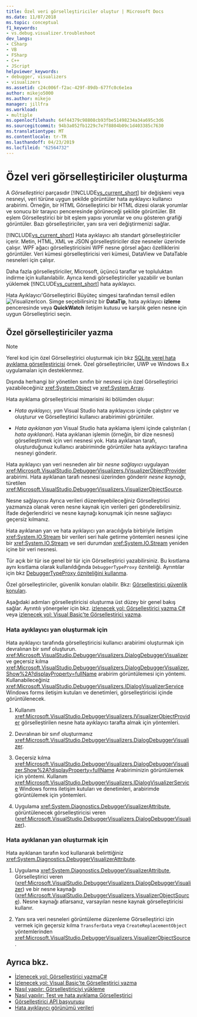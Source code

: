 ```yaml
---
title: Özel veri görselleştiriciler oluştur | Microsoft Docs
ms.date: 11/07/2018
ms.topic: conceptual
f1_keywords:
- vs.debug.visualizer.troubleshoot
dev_langs:
- CSharp
- VB
- FSharp
- C++
- JScript
helpviewer_keywords:
- debugger, visualizers
- visualizers
ms.assetid: c24c006f-f2ac-429f-89db-677fc0c6e1ea
author: mikejo5000
ms.author: mikejo
manager: jillfra
ms.workload:
- multiple
ms.openlocfilehash: 64f44379c98808cb93fbe51498234a34a695c3d6
ms.sourcegitcommit: 94b3a052fb1229c7e7f8804b09c1d403385c7630
ms.translationtype: MT
ms.contentlocale: tr-TR
ms.lasthandoff: 04/23/2019
ms.locfileid: "62564732"
---
```

# <a name="create-custom-data-visualizers"></a>Özel veri görselleştiriciler oluşturma
 A *Görselleştirici* parçasıdır [!INCLUDE[vs_current_short](../code-quality/includes/vs_current_short_md.md)] bir değişkeni veya nesneyi, veri türüne uygun şekilde görüntüler hata ayıklayıcı kullanıcı arabirimi. Örneğin, bir HTML Görselleştirici bir HTML dizesi olarak yorumlar ve sonucu bir tarayıcı penceresinde görüneceği şekilde görüntüler. Bit eşlem Görselleştirici bir bit eşlem yapısı yorumlar ve onu gösteren grafiği görüntüler. Bazı görselleştiriciler, yanı sıra veri değiştirmenizi sağlar.

 [!INCLUDE[vs_current_short](../code-quality/includes/vs_current_short_md.md)] Hata ayıklayıcı altı standart görselleştiriciler içerir. Metin, HTML, XML ve JSON görselleştiriciler dize nesneler üzerinde çalışır. WPF ağacı görselleştiricisini WPF nesne görsel ağacı özelliklerini görüntüler. Veri kümesi görselleştiricisi veri kümesi, DataView ve DataTable nesneleri için çalışır.

Daha fazla görselleştiriciler, Microsoft, üçüncü taraflar ve topluluktan indirme için kullanılabilir. Ayrıca kendi görselleştiriciler yazabilir ve bunları yüklemek [!INCLUDE[vs_current_short](../code-quality/includes/vs_current_short_md.md)] hata ayıklayıcı.

Hata Ayıklayıcı'Görselleştirici Büyüteç simgesi tarafından temsil edilen ![VisualizerIcon](../debugger/media/dbg-tips-visualizer-icon.png "Görselleştirici simgesi"). Simge seçebilirsiniz bir **DataTip**, hata ayıklayıcı **izleme** penceresinde veya **QuickWatch** iletişim kutusu ve karşılık gelen nesne için uygun Görselleştirici seçin.

## <a name="write-custom-visualizers"></a>Özel görselleştiriciler yazma

 > [!NOTE]
 > Yerel kod için özel Görselleştirici oluşturmak için bkz [SQLite yerel hata ayıklama görselleştiricisi](https://github.com/Microsoft/VSSDK-Extensibility-Samples/tree/master/SqliteVisualizer) örnek. Özel görselleştiriciler, UWP ve Windows 8.x uygulamaları için desteklenmez.

Dışında herhangi bir yönetilen sınıfın bir nesnesi için özel Görselleştirici yazabileceğiniz <xref:System.Object> ve <xref:System.Array>.

Hata ayıklama görselleştiricisi mimarisini iki bölümden oluşur:

- *Hata ayıklayıcı, yan* Visual Studio hata ayıklayıcısı içinde çalıştırır ve oluşturur ve Görselleştirici kullanıcı arabirimini görüntüler.

- *Hata ayıklanan yan* Visual Studio hata ayıklama işlemi içinde çalıştırılan ( *hata ayıklanan*). Hata ayıklanan işlemin (örneğin, bir dize nesnesi) görselleştirmek için veri nesnesi yok. Hata ayıklanan tarafı, oluşturduğunuz kullanıcı arabiriminde görüntüler hata ayıklayıcı tarafına nesneyi gönderir.

Hata ayıklayıcı yan veri nesneden alır bir *nesne sağlayıcı* uygulayan <xref:Microsoft.VisualStudio.DebuggerVisualizers.IVisualizerObjectProvider> arabirimi. Hata ayıklanan tarafı nesnesi üzerinden gönderir *nesne kaynağı*, türetilen <xref:Microsoft.VisualStudio.DebuggerVisualizers.VisualizerObjectSource>.

Nesne sağlayıcısı Ayrıca verileri düzenleyebileceğiniz Görselleştirici yazmanıza olanak veren nesne kaynak için verileri geri gönderebilirsiniz. İfade değerlendirici ve nesne kaynağı konuşmak için nesne sağlayıcı geçersiz kılmanız.

Hata ayıklanan yan ve hata ayıklayıcı yan aracılığıyla birbiriyle iletişim <xref:System.IO.Stream> bir verileri seri hale getirme yöntemleri nesnesi içine bir <xref:System.IO.Stream> ve seri durumdan <xref:System.IO.Stream> yeniden içine bir veri nesnesi.

Tür açık bir tür ise genel bir tür için Görselleştirici yazabilirsiniz. Bu kısıtlama aynı kısıtlama olarak kullanıldığında `DebuggerTypeProxy` özniteliği. Ayrıntılar için bkz [DebuggerTypeProxy özniteliğini kullanma](../debugger/using-debuggertypeproxy-attribute.md).

Özel görselleştiriciler, güvenlik konuları olabilir. Bkz: [Görselleştirici güvenlik konuları](../debugger/visualizer-security-considerations.md).

Aşağıdaki adımları görselleştiricisi oluşturma üst düzey bir genel bakış sağlar. Ayrıntılı yönergeler için bkz. [izlenecek yol: Görselleştirici yazma C# ](../debugger/walkthrough-writing-a-visualizer-in-csharp.md) veya [izlenecek yol: Visual Basic'te Görselleştirici yazma](../debugger/walkthrough-writing-a-visualizer-in-visual-basic.md).

### <a name="to-create-the-debugger-side"></a>Hata ayıklayıcı yan oluşturmak için

Hata ayıklayıcı tarafında görselleştiricisi kullanıcı arabirimi oluşturmak için devralınan bir sınıf oluşturun. <xref:Microsoft.VisualStudio.DebuggerVisualizers.DialogDebuggerVisualizer>ve geçersiz kılma <xref:Microsoft.VisualStudio.DebuggerVisualizers.DialogDebuggerVisualizer.Show%2A?displayProperty=fullName> arabirim görüntülemesi için yöntemi. Kullanabileceğiniz <xref:Microsoft.VisualStudio.DebuggerVisualizers.IDialogVisualizerService> Windows forms iletişim kutuları ve denetimleri, görselleştiricisi içinde görüntülenecek.

1. Kullanım <xref:Microsoft.VisualStudio.DebuggerVisualizers.IVisualizerObjectProvider> görselleştirilen nesne hata ayıklayıcı tarafta almak için yöntemleri.

1. Devralınan bir sınıf oluşturmanız <xref:Microsoft.VisualStudio.DebuggerVisualizers.DialogDebuggerVisualizer>.

1. Geçersiz kılma <xref:Microsoft.VisualStudio.DebuggerVisualizers.DialogDebuggerVisualizer.Show%2A?displayProperty=fullName> Arabiriminizin görüntülemek için yöntemi. Kullanım <xref:Microsoft.VisualStudio.DebuggerVisualizers.IDialogVisualizerService> Windows forms iletişim kutuları ve denetimleri, arabirimde görüntülemek için yöntemleri.

4. Uygulama <xref:System.Diagnostics.DebuggerVisualizerAttribute>, görüntülenecek görselleştiricisi veren (<xref:Microsoft.VisualStudio.DebuggerVisualizers.DialogDebuggerVisualizer>).

### <a name="to-create-the-debuggee-side"></a>Hata ayıklanan yan oluşturmak için

Hata ayıklanan tarafın kod kullanarak belirttiğiniz <xref:System.Diagnostics.DebuggerVisualizerAttribute>.

1. Uygulama <xref:System.Diagnostics.DebuggerVisualizerAttribute>, Görselleştirici veren (<xref:Microsoft.VisualStudio.DebuggerVisualizers.DialogDebuggerVisualizer>) ve bir nesne kaynağı (<xref:Microsoft.VisualStudio.DebuggerVisualizers.VisualizerObjectSource>). Nesne kaynağı atlarsanız, varsayılan nesne kaynak görselleştiricisi kullanır.

1. Yanı sıra veri nesneleri görüntüleme düzenleme Görselleştirici izin vermek için geçersiz kılma `TransferData` veya `CreateReplacementObject` yöntemlerinden <xref:Microsoft.VisualStudio.DebuggerVisualizers.VisualizerObjectSource>.

## <a name="see-also"></a>Ayrıca bkz.

- [İzlenecek yol: Görselleştirici yazmaC#](../debugger/walkthrough-writing-a-visualizer-in-csharp.md)
- [İzlenecek yol: Visual Basic'te Görselleştirici yazma](../debugger/walkthrough-writing-a-visualizer-in-visual-basic.md)
- [Nasıl yapılır: Görselleştiriciyi yükleme](../debugger/how-to-install-a-visualizer.md)
- [Nasıl yapılır: Test ve hata ayıklama Görselleştirici](../debugger/how-to-test-and-debug-a-visualizer.md)
- [Görselleştirici API başvurusu](../debugger/visualizer-api-reference.md)
- [Hata ayıklayıcı görünümü verileri](../debugger/viewing-data-in-the-debugger.md)